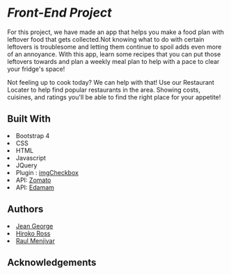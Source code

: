 # *Front-End Project*
For this project, we have made an app that helps you make a food plan with leftover food that gets collected.Not knowing what to do with certain leftovers is troublesome and letting them continue to spoil adds even more of an annoyance. With this app, learn some recipes that you can put those leftovers towards and plan a weekly meal plan to help with a pace to clear your fridge's space!

Not feeling up to cook today? We can help with that! Use our Restaurant Locater to help find popular restaurants in the area. Showing costs, cuisines, and ratings you'll be able to find the right place for your appetite!



<h2>Built With</h2>
<li>Bootstrap 4</li>
<li>CSS</li>
<li>HTML</li>
<li>Javascript</li>
<li>JQuery</li>
<li>Plugin : <a href="https://jcuenod.github.io/imgCheckbox/">imgCheckbox</a></li>
<li>API: <a href="https://developers.zomato.com/api">Zomato</a></li>
<li>API: <a href="https://developer.edamam.com/">Edamam</a></li>


<h2>Authors</h2>
<li><a href="https://github.com/jeanjosephgeorge">Jean George</a></li>
<li><a href="https://github.com/hirosoft40">Hiroko Ross</a></li>
<li><a href="https://github.com/RMenjivar0204">Raul Menjivar</a></li>


<h2>Acknowledgements</h2>
